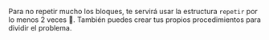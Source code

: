 Para no repetir mucho los bloques, te servirá usar la estructura `repetir` por lo menos 2 veces :grimacing:. También puedes crear tus propios procedimientos para dividir el problema.
